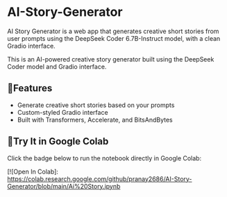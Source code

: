 # AI-Story-Generator
AI Story Generator is a web app that generates creative short stories from user prompts using the DeepSeek Coder 6.7B-Instruct model, with a clean Gradio interface.

This is an AI-powered creative story generator built using the DeepSeek Coder model and Gradio interface.


## :link:Features

- Generate creative short stories based on your prompts
- Custom-styled Gradio interface
- Built with Transformers, Accelerate, and BitsAndBytes


## :link:Try It in Google Colab

Click the badge below to run the notebook directly in Google Colab:

[![Open In Colab]:
https://colab.research.google.com/github/pranay2686/AI-Story-Generator/blob/main/Ai%20Story.ipynb




